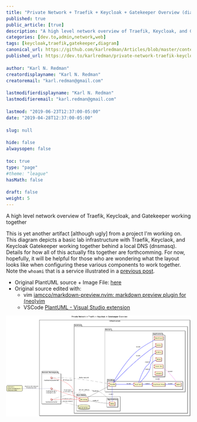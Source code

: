 ```yaml
---
title: "Private Network + Traefik + Keycloak + Gatekeeper Overview (diagram)"
published: true
public_article: [true]
description: "A high level network overview of Traefik, Keycloak, and Gatekeeper working together"
categories: [dev.to,admin,network,web]
tags: [keycloak,traefik,gatekeeper,diagram]
canonical_url: https://github.com/karlredman/Articles/blob/master/content/dev.to/traefik%2Bkeycloak%2Bgatekeeper_diagram_overview/index.md
published_url: https://dev.to/karlredman/private-network-traefik-keycloak-gatekeeper-overview-diagram-1nmn

author: "Karl N. Redman"
creatordisplayname: "Karl N. Redman"
creatoremail: "karl.redman@gmail.com"

lastmodifierdisplayname: "Karl N. Redman"
lastmodifieremail: "karl.redman@gmail.com"

lastmod: "2019-06-23T12:37:00-05:00"
date: "2019-04-28T12:37:00-05:00"

slug: null

hide: false
alwaysopen: false

toc: true
type: "page"
#theme: "league"
hasMath: false

draft: false
weight: 5
---
```


A high level network overview of Traefik, Keycloak, and Gatekeeper working together

This is yet another artifact [although ugly] from a project I'm working on. This diagram depicts a basic lab infrastructure with Traefik, Keyclaok, and Keycloak Gatekeeper working together behind a local DNS (dnsmasq). Details for how all of this actually fits together are forthcomming. For now, hopefully, it will be helpful for those who are wondering what the layout looks like when configuring these various components to work together. Note the `whoami` that is a service illustrated in a [previous post](https://dev.to/karlredman/keycloak-v5-gatekeeper-v5-flowcharts-easily-create-and-restrict-an-isolated-iodc-client-service-by-group-role-53h4).

* Original PlantUML source + Image File: [here](https://github.com/karlredman/My-Articles/tree/master/Artifacts/network-diagrams)
* Original source edited with:
  * vim [iamcco/markdown-preview.nvim: markdown preview plugin for (neo)vim](https://github.com/iamcco/markdown-preview.nvim)
  * VSCode [PlantUML - Visual Studio extension](https://marketplace.visualstudio.com/items?itemName=jebbs.plantuml)

[![kc-kcgc-traefik_overview-1.png](https://raw.githubusercontent.com/karlredman/Articles/master/content/dev.to/traefik%2Bkeycloak%2Bgatekeeper_diagram_overview/kc-kcgc-traefik_overview-1.png)](https://raw.githubusercontent.com/karlredman/Articles/master/content/dev.to/traefik%2Bkeycloak%2Bgatekeeper_diagram_overview/kc-kcgc-traefik_overview-1.png)

